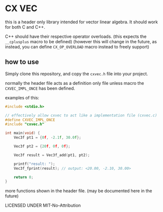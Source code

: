 # CX VEC

this is a header only library intended for vector linear algebra. It should work for both C and C++.

C++ should have their respective operator overloads. (this expects the `__cplusplus` macro to be defined)
(however this will change in the future, as instead, you can define `CX_OP_OVERLOAD` macro instead to freely support)

## how to use

Simply clone this repository, and copy the `cxvec.h` file into your project.

normally the header file acts as a definition only file unless macro the `CXVEC_IMPL_ONCE` has been defined.

examples of this:
```c
#include <stdio.h>

// effectively allow cxvec to act like a implementation file (cxvec.c)
#define CXVEC_IMPL_ONCE 
#include "cxvec.h"

int main(void) {
    Vec3f pt1 = {0f, -2.1f, 30.0f};

    Vec3f pt2 = {20f, 0f, 0f};

    Vec3f result = Vec3f_add(pt1, pt2);

    printf("result: ");
    Vec3f_fprint(result); // output: <20.00, -2.10, 30.00>

    return 0;
}
```

more functions shown in the header file. (may be documented here in the future)

LICENSED UNDER MIT-No-Attribution

